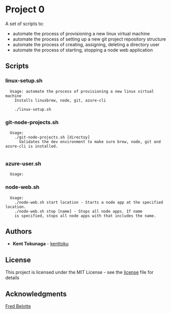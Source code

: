 # Project 0

A set of scripts to:
* automate the process of provisioning a new linux virtual machine
* automate the process of setting up a new git project repository structure
* automate the process of creating, assigning, deleting a directory user
* automate the process of starting, stopping a node web application

## Scripts


### linux-setup.sh

```
  Usage: automate the process of provisioning a new linux virtual machine
    Installs linuxbrew, node, git, azure-cli

    ./linux-setup.sh
```

### git-node-projects.sh

```
  Usage:
    ./git-node-projects.sh [directoy]
      Validates the dev environment to make sure brew, node, git and azure-cli is installed.


```

### azure-user.sh

```
  Usage:

```

### node-web.sh

```
  Usage:
    ./node-web.sh start location - Starts a node app at the specified location.
    ./node-web.sh stop [name] - Stops all node apps. If name
    is specified, stops all node apps with that includes the name.
```

## Authors

* **Kent Tokunaga** - [kenttoku](https://github.com/kenttoku)

## License

This project is licensed under the MIT License - see the [license](license) file for details

## Acknowledgments

[Fred Belotte](https://github.com/fredbelotte)
